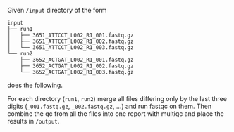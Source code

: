 Given `/input` directory of the form

    input
    ├── run1
    │   ├── 3651_ATTCCT_L002_R1_001.fastq.gz
    │   ├── 3651_ATTCCT_L002_R1_002.fastq.gz
    │   └── 3651_ATTCCT_L002_R1_003.fastq.gz
    └── run2
        ├── 3652_ACTGAT_L002_R1_001.fastq.gz
        ├── 3652_ACTGAT_L002_R1_002.fastq.gz
        └── 3652_ACTGAT_L002_R1_003.fastq.gz

does the following.

For each directory (`run1`, `run2`) merge all files differing only by
the last three digits (`_001.fastq.gz`, `_002.fastq.gz`, ...) and run
fastqc on them.  Then combine the qc from all the files into one
report with multiqc and place the results in `/output`.
